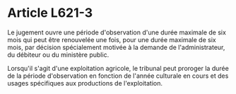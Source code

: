 # Article L621-3

Le jugement ouvre une période d'observation d'une durée maximale de six mois qui peut être renouvelée une fois, pour une durée maximale de six mois, par décision spécialement motivée à la demande de l'administrateur, du débiteur ou du ministère public.

Lorsqu'il s'agit d'une exploitation agricole, le tribunal peut proroger la durée de la période d'observation en fonction de l'année culturale en cours et des usages spécifiques aux productions de l'exploitation.
